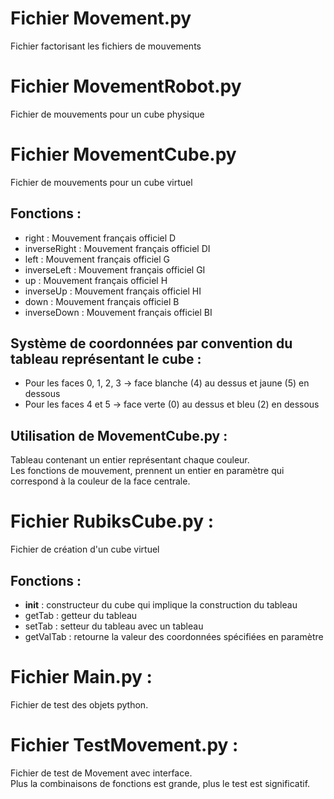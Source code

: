 # Fichier Movement.py

Fichier factorisant les fichiers de mouvements

# Fichier MovementRobot.py

Fichier de mouvements pour un cube physique

# Fichier MovementCube.py

Fichier de mouvements pour un cube virtuel

Fonctions :
-

  * right : Mouvement français officiel D
  * inverseRight : Mouvement français officiel DI
  * left : Mouvement français officiel G
  * inverseLeft : Mouvement français officiel GI
  * up : Mouvement français officiel H
  * inverseUp : Mouvement français officiel HI
  * down : Mouvement français officiel B
  * inverseDown : Mouvement français officiel BI

Système de coordonnées par convention du tableau représentant le cube :
-

  * Pour les faces 0, 1, 2, 3 -> face blanche (4) au dessus et jaune (5) en dessous
  * Pour les faces 4 et 5 -> face verte (0) au dessus et bleu (2) en dessous

Utilisation de MovementCube.py :
-

Tableau contenant un entier représentant chaque couleur.  
Les fonctions de mouvement, prennent un entier en paramètre qui correspond à la couleur de la face centrale.  

# Fichier RubiksCube.py :

Fichier de création d'un cube virtuel

Fonctions :
-

  * __init__ : constructeur du cube qui implique la construction du tableau
  * getTab : getteur du tableau
  * setTab : setteur du tableau avec un tableau
  * getValTab : retourne la valeur des coordonnées spécifiées en paramètre

# Fichier Main.py :

Fichier de test des objets python.

# Fichier TestMovement.py :

Fichier de test de Movement avec interface.  
Plus la combinaisons de fonctions est grande, plus le test est significatif.  
